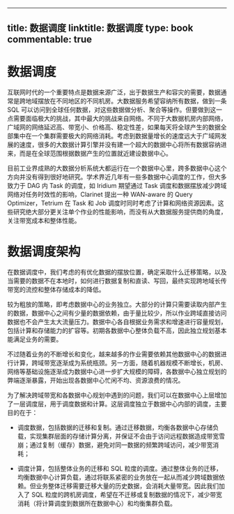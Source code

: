 
---
title: 数据调度
linktitle: 数据调度
type: book
commentable: true
---

# 数据调度

互联网时代的一个重要特点是数据来源广泛，出于数据生产和容灾的需要，数据通常是跨地域摆放在不同地区的不同机房。大数据服务希望容纳所有数据，做到一条 SQL 可以访问到全球任何数据，对这些数据做分析、聚合等操作。但要做到这一点需要面临极大的挑战，其中最大的挑战来自网络。不同于大数据机房内部网络，广域网的网络延迟高、带宽小、价格高、稳定性差，如果每天将全球产生的数据全部集中在一个集群需要极大的网络消耗。考虑到数据量增长的速度远大于广域网发展的速度，很多的大数据计算引擎并没有建一个超大的数据中心将所有数据容纳进来，而是在全球范围根据数据产生的位置就近建设数据中心。

目前工业界成熟的大数据分析系统大都运行在一个数据中心里，跨多数据中心这个方向并没有得到很好地研究。学术界近几年有一些多数据中心调度的工作，但大多致力于 DAG 内 Task 的调度，如 Iridium 期望通过 Task 调度和数据摆放减少跨域网络对任务时效性的影响，Clarinet 提出一种 WAN-aware 的 Query Optimizer，Tetrium 在 Task 和 Job 调度时同时考虑了计算和网络资源因素。这些研究绝大部分更关注单个作业的性能影响，而没有从大数据服务提供商的角度，关注带宽成本和整体性能。

# 数据调度架构

在数据调度中，我们考虑的有优化数据的摆放位置，确定采取什么迁移策略，以及当需要的数据不在本地时，如何进行数据复制和直读、写回，最终实现跨地域长传带宽的流控和整体存储成本的降低。

较为粗放的策略，即考虑数据中心的业务独立。大部分的计算只需要读取内部产生的数据，数据中心之间有少量的数据依赖，由于量比较少，所以作业跨域直接访问数据也不会产生太大流量压力。数据中心各自根据业务需求和增速进行容量规划，包括计算和存储能力的扩容等。初期各数据中心整体负载不高，因此独立规划基本能满足业务的需要。

不过随着业务的不断增长和变化，越来越多的作业需要依赖其他数据中心的数据进行计算，跨域带宽逐渐成为系统瓶颈。另一方面，随着机器规模不断增长，机房、网络等基础设施逐渐成为数据中心进一步扩大规模的障碍，各数据中心独立规划的弊端逐渐暴露，开始出现各数据中心忙闲不均、资源浪费的情况。

为了解决跨域带宽和各数据中心规划中遇到的问题，我们可以在数据中心上层增加了一层调度层，用于调度数据和计算。这层调度独立于数据中心内部的调度，主要目的在于：

- 调度数据，包括数据的迁移和复制。通过迁移数据，均衡各数据中心存储负载，实现集群层面的存储计算分离，并保证不会由于访问远程数据造成带宽雪崩；通过复制（缓存）数据，避免对同一数据的频繁跨域访问，减少带宽消耗；

- 调度计算，包括整体业务的迁移和 SQL 粒度的调度。通过整体业务的迁移，均衡数据中心计算负载，通过将联系紧密的业务放在一起从而减少跨域数据依赖。但业务整体迁移需要迁移大量的历史数据，会消耗大量带宽。因此我们加入了 SQL 粒度的跨机房调度，希望在不迁移或复制数据的情况下，减少带宽消耗（将计算调度到数据所在数据中心）和均衡集群负载。

    